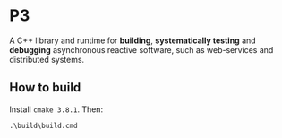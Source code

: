 # P3
A C++ library and runtime for **building**, **systematically testing** and **debugging** asynchronous reactive software, such as web-services and distributed systems.

## How to build
Install `cmake 3.8.1`. Then:
```
.\build\build.cmd
```

